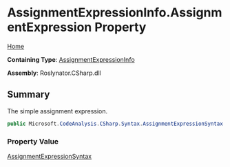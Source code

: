 # AssignmentExpressionInfo\.AssignmentExpression Property

[Home](../../../../../README.md)

**Containing Type**: [AssignmentExpressionInfo](../README.md)

**Assembly**: Roslynator\.CSharp\.dll

## Summary

The simple assignment expression\.

```csharp
public Microsoft.CodeAnalysis.CSharp.Syntax.AssignmentExpressionSyntax AssignmentExpression { get; }
```

### Property Value

[AssignmentExpressionSyntax](https://docs.microsoft.com/en-us/dotnet/api/microsoft.codeanalysis.csharp.syntax.assignmentexpressionsyntax)

